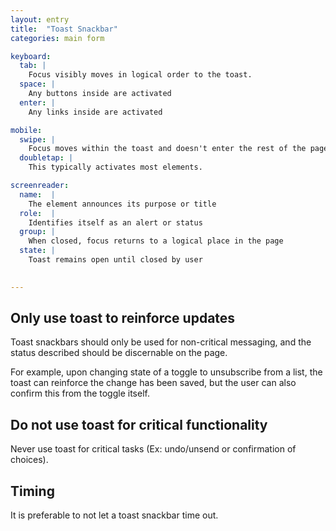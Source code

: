 ```yaml
---
layout: entry
title:  "Toast Snackbar"
categories: main form

keyboard:
  tab: |
    Focus visibly moves in logical order to the toast.
  space: |
    Any buttons inside are activated
  enter: |
    Any links inside are activated

mobile:
  swipe: |
    Focus moves within the toast and doesn't enter the rest of the page.
  doubletap: |
    This typically activates most elements.

screenreader:
  name:  |
    The element announces its purpose or title
  role:  |
    Identifies itself as an alert or status
  group: |
    When closed, focus returns to a logical place in the page
  state: |
    Toast remains open until closed by user
        

---
```


## Only use toast to reinforce updates

Toast snackbars should only be used for non-critical messaging, and the status described should be discernable on the page.

For example, upon changing state of a toggle to unsubscribe from a list, the toast can reinforce the change has been saved, but the user can also confirm this from the toggle itself.

## Do not use toast for critical functionality

Never use toast for critical tasks (Ex: undo/unsend or confirmation of choices).

## Timing

It is preferable to not let a toast snackbar time out. 
